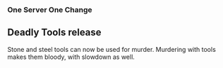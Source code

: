 ### One Server One Change
## Deadly Tools release
  
Stone and steel tools can now be used for murder. Murdering with tools makes them bloody, with slowdown as well.  
